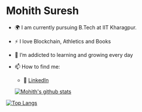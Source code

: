 # Mohith Suresh
- :earth_africa: I am currently pursuing B.Tech at IIT Kharagpur.
- :zap: I love Blockchain, Athletics and Books
- 🌱 I’m addicted to learning and growing every day

- 📫 How to find me: 
  - :office: [LinkedIn](https://www.linkedin.com/in/mohith-suresh-9b0ab0202/)
  
  [![Mohith's github stats](https://github-readme-stats.vercel.app/api?username=MohithSuresh&count_private=true&show_icons=true&theme=radical&hide_rank=false)](https://github.com/MohithSuresh/github-readme-stats)

[![Top Langs](https://github-readme-stats.vercel.app/api/top-langs/?username=MohithSuresh)](https://github.com/MohithSuresh/github-readme-stats)


